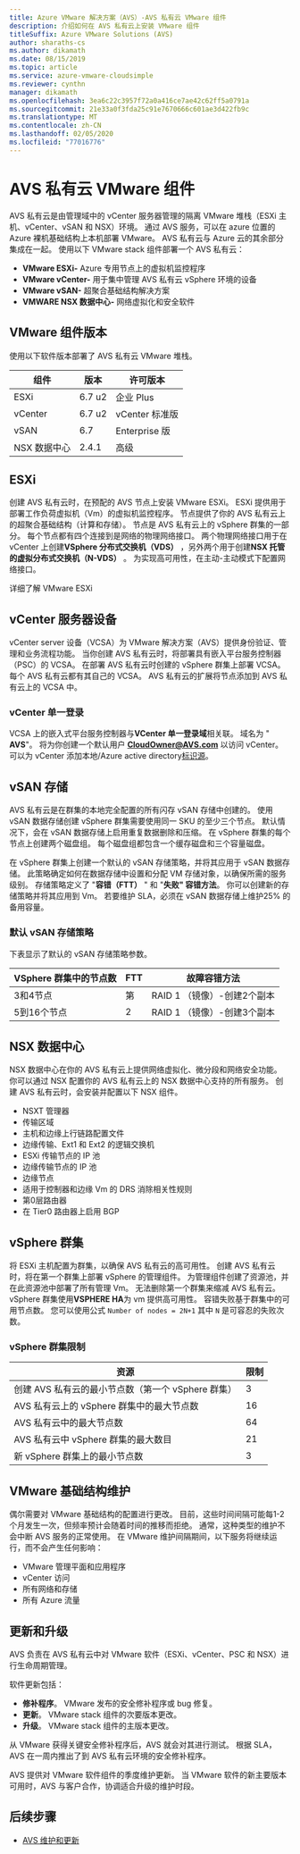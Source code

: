 ```yaml
---
title: Azure VMware 解决方案（AVS）-AVS 私有云 VMware 组件
description: 介绍如何在 AVS 私有云上安装 VMware 组件
titleSuffix: Azure VMware Solutions (AVS)
author: sharaths-cs
ms.author: dikamath
ms.date: 08/15/2019
ms.topic: article
ms.service: azure-vmware-cloudsimple
ms.reviewer: cynthn
manager: dikamath
ms.openlocfilehash: 3ea6c22c3957f72a0a416ce7ae42c62ff5a0791a
ms.sourcegitcommit: 21e33a0f3fda25c91e7670666c601ae3d422fb9c
ms.translationtype: MT
ms.contentlocale: zh-CN
ms.lasthandoff: 02/05/2020
ms.locfileid: "77016776"
---
```

# <a name="avs-private-cloud-vmware-components"></a>AVS 私有云 VMware 组件

AVS 私有云是由管理域中的 vCenter 服务器管理的隔离 VMware 堆栈（ESXi 主机、vCenter、vSAN 和 NSX）环境。 通过 AVS 服务，可以在 azure 位置的 Azure 裸机基础结构上本机部署 VMware。 AVS 私有云与 Azure 云的其余部分集成在一起。 使用以下 VMware stack 组件部署一个 AVS 私有云：

* **VMware ESXi-** Azure 专用节点上的虚拟机监控程序
* **VMware vCenter-** 用于集中管理 AVS 私有云 vSphere 环境的设备
* **VMware vSAN-** 超聚合基础结构解决方案
* **VMWARE NSX 数据中心-** 网络虚拟化和安全软件  

## <a name="vmware-component-versions"></a>VMware 组件版本

使用以下软件版本部署了 AVS 私有云 VMware 堆栈。

| 组件 | 版本 | 许可版本 |
|-----------|---------|------------------|
| ESXi | 6.7 u2 | 企业 Plus |
| vCenter | 6.7 u2 | vCenter 标准版 |
| vSAN | 6.7 | Enterprise 版 |
| NSX 数据中心 | 2.4.1 | 高级 |

## <a name="esxi"></a>ESXi

创建 AVS 私有云时，在预配的 AVS 节点上安装 VMware ESXi。 ESXi 提供用于部署工作负荷虚拟机（Vm）的虚拟机监控程序。 节点提供了你的 AVS 私有云上的超聚合基础结构（计算和存储）。 节点是 AVS 私有云上的 vSphere 群集的一部分。 每个节点都有四个连接到是网络的物理网络接口。 两个物理网络接口用于在 vCenter 上创建**VSphere 分布式交换机（VDS）** ，另外两个用于创建**NSX 托管的虚拟分布式交换机（N-VDS）** 。 为实现高可用性，在主动-主动模式下配置网络接口。

详细了解 VMware ESXi

## <a name="vcenter-server-appliance"></a>vCenter 服务器设备

vCenter server 设备（VCSA）为 VMware 解决方案（AVS）提供身份验证、管理和业务流程功能。 当你创建 AVS 私有云时，将部署具有嵌入平台服务控制器（PSC）的 VCSA。 在部署 AVS 私有云时创建的 vSphere 群集上部署 VCSA。 每个 AVS 私有云都有其自己的 VCSA。 AVS 私有云的扩展将节点添加到 AVS 私有云上的 VCSA 中。

### <a name="vcenter-single-sign-on"></a>vCenter 单一登录

VCSA 上的嵌入式平台服务控制器与**VCenter 单一登录域**相关联。 域名为 " **AVS**"。 将为你创建一个默认用户 **CloudOwner@AVS.com** 以访问 vCenter。 可以为 vCenter 添加本地/Azure active directory[标识源](set-vcenter-identity.md)。

## <a name="vsan-storage"></a>vSAN 存储

AVS 私有云是在群集的本地完全配置的所有闪存 vSAN 存储中创建的。 使用 vSAN 数据存储创建 vSphere 群集需要使用同一 SKU 的至少三个节点。 默认情况下，会在 vSAN 数据存储上启用重复数据删除和压缩。 在 vSphere 群集的每个节点上创建两个磁盘组。 每个磁盘组都包含一个缓存磁盘和三个容量磁盘。

在 vSphere 群集上创建一个默认的 vSAN 存储策略，并将其应用于 vSAN 数据存储。 此策略确定如何在数据存储中设置和分配 VM 存储对象，以确保所需的服务级别。 存储策略定义了 "**容错（FTT）** " 和 "**失败" 容错方法**。 你可以创建新的存储策略并将其应用到 Vm。 若要维护 SLA，必须在 vSAN 数据存储上维护25% 的备用容量。 

### <a name="default-vsan-storage-policy"></a>默认 vSAN 存储策略

下表显示了默认的 vSAN 存储策略参数。

| VSphere 群集中的节点数 | FTT | 故障容错方法 |
|------------------------------------|-----|--------------------------|
| 3和4节点 | 第 | RAID 1 （镜像）-创建2个副本 |
| 5到16个节点 | 2 | RAID 1 （镜像）-创建3个副本 |

## <a name="nsx-data-center"></a>NSX 数据中心

NSX 数据中心在你的 AVS 私有云上提供网络虚拟化、微分段和网络安全功能。 你可以通过 NSX 配置你的 AVS 私有云上的 NSX 数据中心支持的所有服务。 创建 AVS 私有云时，会安装并配置以下 NSX 组件。

* NSXT 管理器
* 传输区域
* 主机和边缘上行链路配置文件
* 边缘传输、Ext1 和 Ext2 的逻辑交换机
* ESXi 传输节点的 IP 池
* 边缘传输节点的 IP 池
* 边缘节点
* 适用于控制器和边缘 Vm 的 DRS 消除相关性规则
* 第0层路由器
* 在 Tier0 路由器上启用 BGP

## <a name="vsphere-cluster"></a>vSphere 群集

将 ESXi 主机配置为群集，以确保 AVS 私有云的高可用性。 创建 AVS 私有云时，将在第一个群集上部署 vSphere 的管理组件。 为管理组件创建了资源池，并在此资源池中部署了所有管理 Vm。 无法删除第一个群集来缩减 AVS 私有云。 vSphere 群集使用**VSPHERE HA**为 vm 提供高可用性。 容错失败基于群集中的可用节点数。 您可以使用公式 ```Number of nodes = 2N+1``` 其中 ```N``` 是可容忍的失败次数。

### <a name="vsphere-cluster-limits"></a>vSphere 群集限制

| 资源 | 限制 |
|----------|-------|
| 创建 AVS 私有云的最小节点数（第一个 vSphere 群集） | 3 |
| AVS 私有云上的 vSphere 群集中的最大节点数 | 16 |
| AVS 私有云中的最大节点数 | 64 |
| AVS 私有云中 vSphere 群集的最大数目 | 21 |
| 新 vSphere 群集上的最小节点数 | 3 |

## <a name="vmware-infrastructure-maintenance"></a>VMware 基础结构维护

偶尔需要对 VMware 基础结构的配置进行更改。 目前，这些时间间隔可能每1-2 个月发生一次，但频率预计会随着时间的推移而拒绝。 通常，这种类型的维护不会中断 AVS 服务的正常使用。 在 VMware 维护间隔期间，以下服务将继续运行，而不会产生任何影响：

* VMware 管理平面和应用程序
* vCenter 访问
* 所有网络和存储
* 所有 Azure 流量

## <a name="updates-and-upgrades"></a>更新和升级

AVS 负责在 AVS 私有云中对 VMware 软件（ESXi、vCenter、PSC 和 NSX）进行生命周期管理。

软件更新包括：

* **修补程序**。 VMware 发布的安全修补程序或 bug 修复。
* **更新**。 VMware stack 组件的次要版本更改。
* **升级**。 VMware stack 组件的主版本更改。

从 VMware 获得关键安全修补程序后，AVS 就会对其进行测试。 根据 SLA，AVS 在一周内推出了到 AVS 私有云环境的安全修补程序。

AVS 提供对 VMware 软件组件的季度维护更新。 当 VMware 软件的新主要版本可用时，AVS 与客户合作，协调适合升级的维护时段。 

## <a name="next-steps"></a>后续步骤

* [AVS 维护和更新](cloudsimple-maintenance-updates.md)
